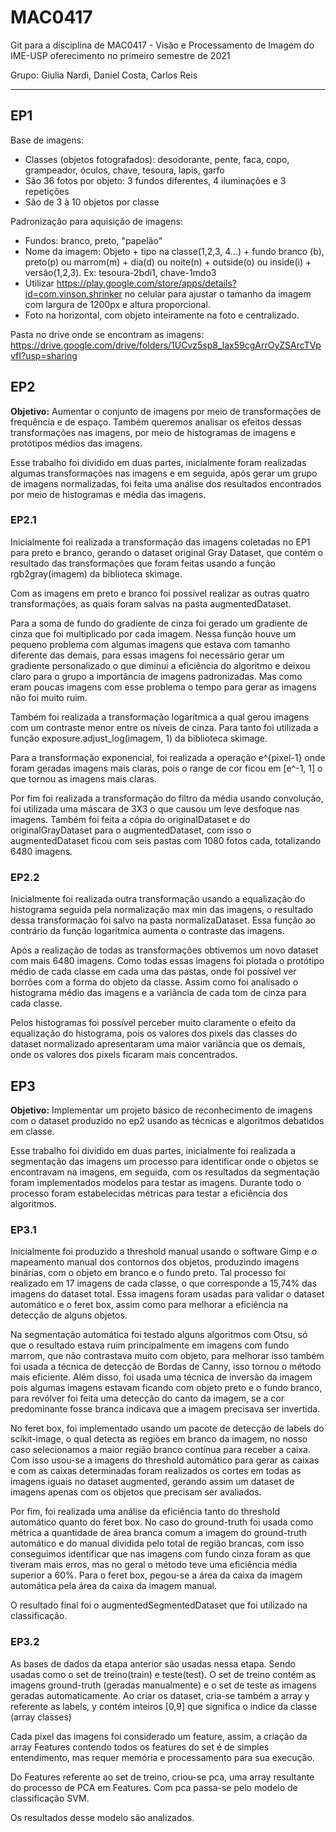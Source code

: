 # MAC0417
Git para a disciplina de MAC0417 - Visão e Processamento de Imagem do IME-USP oferecimento no primeiro semestre de 2021

Grupo: Giulia Nardi, Daniel Costa, Carlos Reis

---

## EP1

Base de imagens:

- Classes (objetos fotografados): desodorante, pente, faca, copo, grampeador, óculos, chave, tesoura, lapis, garfo
- São 36 fotos por objeto: 3 fundos diferentes, 4 iluminações e 3 repetições
- São de 3 à 10 objetos por classe

Padronização para aquisição de imagens:

- Fundos: branco, preto, "papelão"
- Nome da imagem: Objeto + tipo na classe(1,2,3, 4...) + fundo branco (b), preto(p) ou marrom(m) + dia(d) ou noite(n) + outside(o) ou inside(i) + versão(1,2,3).
    Ex: tesoura-2bdi1, chave-1mdo3
- Utilizar https://play.google.com/store/apps/details?id=com.vinson.shrinker no celular para ajustar o tamanho da imagem com largura de 1200px e altura proporcional.
- Foto na horizontal, com objeto inteiramente na foto e centralizado.


Pasta no drive onde se encontram as imagens: https://drive.google.com/drive/folders/1UCvz5sp8_lax59cgArrOyZSArcTVpvfI?usp=sharing


 
## EP2
 
**Objetivo:** Aumentar o conjunto de imagens por meio de transformações de frequência e de espaço. Também queremos analisar os efeitos dessas transformações nas imagens, por meio de histogramas de imagens e protótipos médios das imagens.
 
Esse trabalho foi dividido em duas partes, inicialmente foram realizadas algumas transformações nas imagens e em seguida, após gerar um grupo de imagens normalizadas, foi feita uma análise dos resultados encontrados por meio de histogramas e média das imagens.
 
### EP2.1
 
Inicialmente foi realizada a transformação das imagens coletadas no EP1 para preto e branco, gerando o dataset original Gray Dataset, que contém o resultado das transformações que foram feitas usando a função rgb2gray(imagem) da biblioteca skimage.
 
Com as imagens em preto e branco foi possível realizar as outras quatro transformações, as quais foram salvas na pasta augmentedDataset.
 
Para a soma de fundo do gradiente de cinza foi gerado um gradiente de cinza que foi multiplicado por cada imagem. Nessa função houve um pequeno problema com algumas imagens que estava com tamanho diferente das demais, para essas imagens foi necessário gerar um gradiente personalizado o que diminui a eficiência do algoritmo e deixou claro para o grupo a importância de imagens padronizadas. Mas como eram poucas imagens com esse problema o tempo para gerar as imagens não foi muito ruim.
 
Também foi realizada a transformação logarítmica a qual gerou imagens com um contraste menor entre os níveis de cinza. Para tanto foi utilizada a função exposure.adjust_log(imagem, 1) da biblioteca skimage.
 
Para a transformação exponencial, foi realizada a operação e^{pixel-1} onde foram geradas imagens mais claras, pois o range de cor ficou em [e^-1, 1] o que tornou as imagens mais claras.
 
Por fim foi realizada a transformação do filtro da média usando convolução, foi utilizada uma máscara de 3X3 o que causou um leve desfoque nas imagens. Também foi feita a cópia do originalDataset e do originalGrayDataset para o augmentedDataset, com isso o augmentedDataset ficou com seis pastas com 1080 fotos cada, totalizando 6480 imagens.
 
### EP2.2
 
Inicialmente foi realizada outra transformação usando a equalização do histograma seguida pela normalização max min das imagens, o resultado dessa transformação foi salvo na pasta normalizaDataset. Essa função ao contrário da função logarítmica aumenta o contraste das imagens.
 
Após a realização de todas as transformações obtivemos um novo dataset com mais 6480 imagens. Como todas essas imagens foi plotada o protótipo médio de cada classe em cada uma das pastas, onde foi possível ver borrões com a forma do objeto da classe. Assim como foi analisado o histograma médio das imagens e a variância de cada tom de cinza para cada classe.
 
Pelos histogramas foi possível perceber muito claramente o efeito da equalização do histograma, pois os valores dos pixels das classes do dataset normalizado apresentaram uma maior variância que os demais, onde os valores dos pixels ficaram mais concentrados.


## EP3
 
**Objetivo:** Implementar um projeto básico de reconhecimento de imagens com o dataset produzido no ep2 usando as técnicas e algoritmos debatidos em classe.
 
Esse trabalho foi dividido em duas partes, inicialmente foi realizada a segmentação das imagens um processo para identificar onde o objetos se encontravam na imagens, em seguida, com os resultados da segmentação foram implementados modelos para testar as imagens. Durante todo o processo foram estabelecidas métricas para testar a eficiência dos algoritmos.
 
### EP3.1
 
Inicialmente foi produzido a threshold manual usando o software Gimp e o mapeamento manual dos contornos dos objetos, produzindo imagens binárias, com o objeto em branco e o fundo preto. Tal processo foi realizado em 17 imagens de cada classe, o que corresponde a 15,74% das imagens do dataset total. Essa imagens foram usadas para validar o dataset automático e o feret box, assim como para melhorar a eficiência na detecção de alguns objetos.
 
Na segmentação automática foi testado alguns algoritmos com Otsu, só que o resultado estava ruim principalmente em imagens com fundo marrom, que não contrastava muito com objeto, para melhorar isso também foi usada a técnica de detecção de Bordas de Canny, isso tornou o método mais eficiente. Além disso, foi usada uma técnica de inversão da imagem pois algumas imagens estavam ficando com objeto preto e o fundo branco, para revólver foi feita uma detecção do canto da imagem, se a cor predominante fosse branca indicava que a imagem precisava ser invertida.
 
No feret box, foi implementado usando um pacote de detecção de labels do scikit-image, o qual detecta as regiões em branco da imagem, no nosso caso selecionamos a maior região branco contínua para receber a caixa. Com isso usou-se a imagens do threshold automático para gerar as caixas e com as caixas determinadas foram realizados os cortes em todas as imagens iguais no dataset augmented, gerando assim um dataset de imagens apenas com os objetos que precisam ser avaliados.
 
Por fim, foi realizada uma análise da eficiência tanto do threshold automático quanto do feret box. No caso do ground-truth foi usada como métrica a quantidade de área branca comum a imagem do ground-truth automático e do manual dividida pelo total de região brancas, com isso conseguimos identificar que nas imagens com fundo cinza foram as que tiveram mais erros, mas no geral o método teve uma eficiência média superior a 60%. Para o feret box, pegou-se a área da caixa da imagem automática pela área da caixa da imagem manual.
 
O resultado final foi o augmentedSegmentedDataset que foi utilizado na classificação.

### EP3.2
As bases de dados da etapa anterior são usadas nessa etapa. Sendo usadas como o set de treino(train) e teste(test).
O set de treino contém as imagens ground-truth (geradas manualmente) e o set de teste as imagens geradas automaticamente. Ao criar os dataset, cria-se também a array y referente as labels, y contém inteiros [0,9] que significa o indice da classe (array classes)

Cada pixel das imagens foi considerado um feature, assim, a criação da array Features contendo todos os features do set é de simples entendimento, mas requer memória e processamento para sua execução.

Do Features referente ao set de treino, criou-se pca, uma array resultante do processo de PCA em Features.
Com pca passa-se pelo modelo de classificação SVM.

Os resultados desse modelo são analizados.
